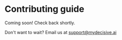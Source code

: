 # Contributing guide

Coming soon! Check back shortly.

Don't want to wait? Email us at [support@mydecisive.ai](mailto:support@mydecisive.ai)